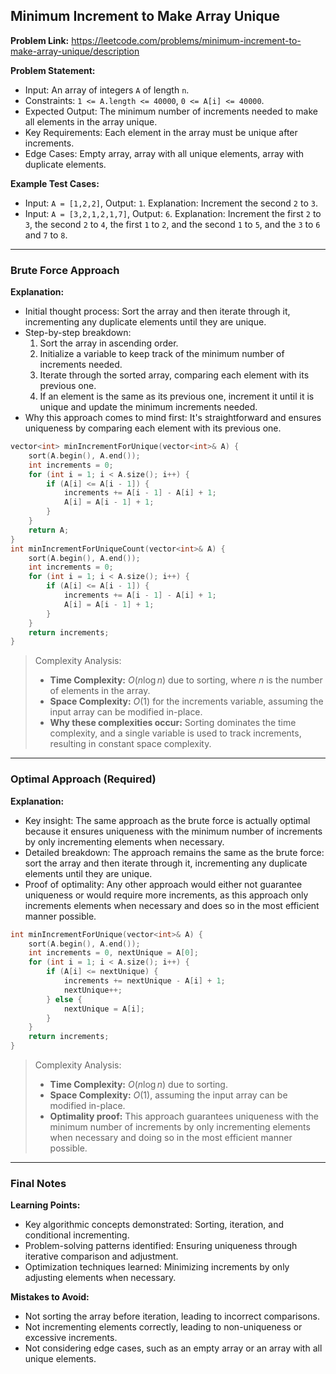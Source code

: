 ## Minimum Increment to Make Array Unique
**Problem Link:** https://leetcode.com/problems/minimum-increment-to-make-array-unique/description

**Problem Statement:**
- Input: An array of integers `A` of length `n`.
- Constraints: `1 <= A.length <= 40000`, `0 <= A[i] <= 40000`.
- Expected Output: The minimum number of increments needed to make all elements in the array unique.
- Key Requirements: Each element in the array must be unique after increments.
- Edge Cases: Empty array, array with all unique elements, array with duplicate elements.

**Example Test Cases:**
- Input: `A = [1,2,2]`, Output: `1`. Explanation: Increment the second `2` to `3`.
- Input: `A = [3,2,1,2,1,7]`, Output: `6`. Explanation: Increment the first `2` to `3`, the second `2` to `4`, the first `1` to `2`, and the second `1` to `5`, and the `3` to `6` and `7` to `8`.

---

### Brute Force Approach
**Explanation:**
- Initial thought process: Sort the array and then iterate through it, incrementing any duplicate elements until they are unique.
- Step-by-step breakdown:
  1. Sort the array in ascending order.
  2. Initialize a variable to keep track of the minimum number of increments needed.
  3. Iterate through the sorted array, comparing each element with its previous one.
  4. If an element is the same as its previous one, increment it until it is unique and update the minimum increments needed.
- Why this approach comes to mind first: It's straightforward and ensures uniqueness by comparing each element with its previous one.

```cpp
vector<int> minIncrementForUnique(vector<int>& A) {
    sort(A.begin(), A.end());
    int increments = 0;
    for (int i = 1; i < A.size(); i++) {
        if (A[i] <= A[i - 1]) {
            increments += A[i - 1] - A[i] + 1;
            A[i] = A[i - 1] + 1;
        }
    }
    return A;
}
int minIncrementForUniqueCount(vector<int>& A) {
    sort(A.begin(), A.end());
    int increments = 0;
    for (int i = 1; i < A.size(); i++) {
        if (A[i] <= A[i - 1]) {
            increments += A[i - 1] - A[i] + 1;
            A[i] = A[i - 1] + 1;
        }
    }
    return increments;
}
```

> Complexity Analysis:
> - **Time Complexity:** $O(n \log n)$ due to sorting, where $n$ is the number of elements in the array.
> - **Space Complexity:** $O(1)$ for the increments variable, assuming the input array can be modified in-place.
> - **Why these complexities occur:** Sorting dominates the time complexity, and a single variable is used to track increments, resulting in constant space complexity.

---

### Optimal Approach (Required)
**Explanation:**
- Key insight: The same approach as the brute force is actually optimal because it ensures uniqueness with the minimum number of increments by only incrementing elements when necessary.
- Detailed breakdown: The approach remains the same as the brute force: sort the array and then iterate through it, incrementing any duplicate elements until they are unique.
- Proof of optimality: Any other approach would either not guarantee uniqueness or would require more increments, as this approach only increments elements when necessary and does so in the most efficient manner possible.

```cpp
int minIncrementForUnique(vector<int>& A) {
    sort(A.begin(), A.end());
    int increments = 0, nextUnique = A[0];
    for (int i = 1; i < A.size(); i++) {
        if (A[i] <= nextUnique) {
            increments += nextUnique - A[i] + 1;
            nextUnique++;
        } else {
            nextUnique = A[i];
        }
    }
    return increments;
}
```

> Complexity Analysis:
> - **Time Complexity:** $O(n \log n)$ due to sorting.
> - **Space Complexity:** $O(1)$, assuming the input array can be modified in-place.
> - **Optimality proof:** This approach guarantees uniqueness with the minimum number of increments by only incrementing elements when necessary and doing so in the most efficient manner possible.

---

### Final Notes
**Learning Points:**
- Key algorithmic concepts demonstrated: Sorting, iteration, and conditional incrementing.
- Problem-solving patterns identified: Ensuring uniqueness through iterative comparison and adjustment.
- Optimization techniques learned: Minimizing increments by only adjusting elements when necessary.

**Mistakes to Avoid:**
- Not sorting the array before iteration, leading to incorrect comparisons.
- Not incrementing elements correctly, leading to non-uniqueness or excessive increments.
- Not considering edge cases, such as an empty array or an array with all unique elements.